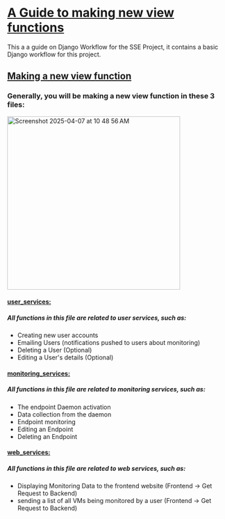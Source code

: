 # <ins>A Guide to making new view functions </ins>
This a a guide on Django Workflow for the SSE Project, it contains a basic Django workflow for this project.



##  <ins>Making a new view function <ins/>

### Generally, you will be making a new view function in these 3 files:

<img width="398" alt="Screenshot 2025-04-07 at 10 48 56 AM" src="https://github.com/user-attachments/assets/2b2618f3-5601-4120-811c-f3197321bfa0" />

####  <ins>user_services: <ins/>
##### All functions in this file are related to user services, such as:
- Creating new user accounts
- Emailing Users (notifications pushed to users about monitoring)
- Deleting a User (Optional)
- Editing a User's details (Optional)


####  <ins>monitoring_services: <ins/>
##### All functions in this file are related to monitoring services, such as:
- The endpoint Daemon activation
- Data collection from the daemon
- Endpoint monitoring
- Editing an Endpoint
- Deleting an Endpoint


####  <ins>web_services: <ins>
##### All functions in this file are related to web services, such as:
- Displaying Monitoring Data to the frontend website (Frontend -> Get Request to Backend)
- sending a list of all VMs being monitored by a user (Frontend -> Get Request to Backend)
